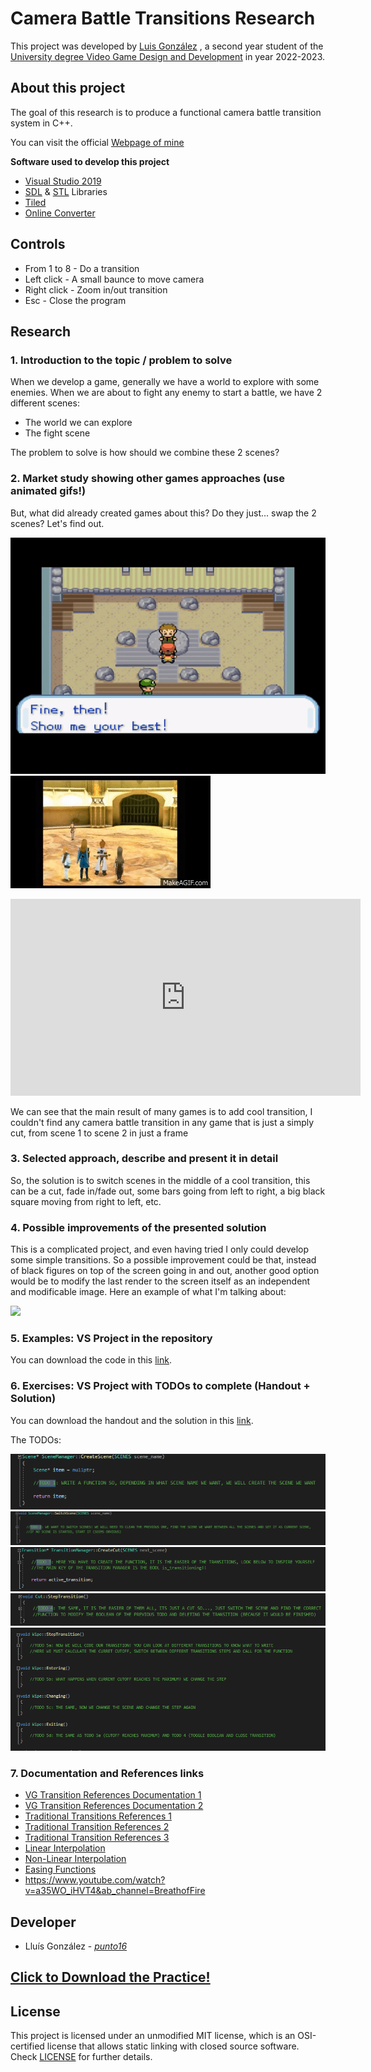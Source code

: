 # Camera Battle Transitions Research
This project was developed by [Luis González](https://github.com/punto16) , a second year student of the [University degree Video Game Design and Development](<https://www.citm.upc.edu/ing/estudis/graus-videojocs/>) in year 2022-2023.

## About this project
The goal of this research is to produce a functional camera battle transition system in C++.

You can visit the official [Webpage of mine](<https://punto16.github.io/Camera-Battle-Transitions/>)

**Software used to develop this project**

* [Visual Studio 2019](<https://visualstudio.microsoft.com/es/vs/?rr=https%3A%2F%2Fwww.google.com%2F>)
* [SDL](<https://www.libsdl.org/>) & [STL](<http://www.cplusplus.com/reference/stl/>) Libraries
* [Tiled](<https://www.mapeditor.org/>)
* [Online Converter](<https://www.onlineconverter.com/video-to-gif>)
  
## Controls

- From 1 to 8 - Do a transition
- Left click - A small baunce to move camera
- Right click - Zoom in/out transition
- Esc - Close the program

## Research

### 1. Introduction to the topic / problem to solve
When we develop a game, generally we have a world to explore with some enemies. When we are about to fight any enemy to start a battle, we have 2 different scenes:
- The world we can explore
- The fight scene

The problem to solve is how should we combine these 2 scenes?

### 2. Market study showing other games approaches (use animated gifs!)
But, what did already created games about this? Do they just... swap the 2 scenes? Let's find out.

![](https://raw.githubusercontent.com/punto16/Camera-Battle-Transitions/main/docs/Assets/BattleTransition1.gif)
![](https://raw.githubusercontent.com/punto16/Camera-Battle-Transitions/main/docs/Assets/BattleTransition2.gif)

<iframe width="560" height="315" src="https://www.youtube-nocookie.com/embed/a35WO_iHVT4" title="YouTube video player" frameborder="0" allow="accelerometer; autoplay; clipboard-write; encrypted-media; gyroscope; picture-in-picture; web-share" allowfullscreen></iframe>

We can see that the main result of many games is to add cool transition, I couldn't find any camera battle transition in any game that is just a simply cut, from scene 1 to scene 2 in just a frame

### 3. Selected approach, describe and present it in detail
So, the solution is to switch scenes in the middle of a cool transition, this can be a cut, fade in/fade out, some bars going from left to right, a big black square moving from right to left, etc.

### 4. Possible improvements of the presented solution
This is a complicated project, and even having tried I only could develop some simple transitions.
So a possible improvement could be that, instead of black figures on top of the screen going in and out, another good option would be to modify the last render to the screen itself as an independent and modificable image. Here an example of what I'm talking about:

![](https://media.tenor.com/xvSfo0oC9n8AAAAS/mr-krabs-spongebob.gif)

### 5. Examples: VS Project in the repository
You can download the code in this [link](https://github.com/punto16/Camera-Battle-Transitions/releases/download/Release/Camera-Battle-Transitions.zip).

### 6. Exercises: VS Project with TODOs to complete (Handout + Solution)
You can download the handout and the solution in this [link](https://github.com/punto16/Camera-Battle-Transitions/releases/download/Release/Camera-Battle-Transitions.zip).

The TODOs:

![](https://raw.githubusercontent.com/punto16/Camera-Battle-Transitions/main/docs/Assets/todo1.png)
![](https://raw.githubusercontent.com/punto16/Camera-Battle-Transitions/main/docs/Assets/todo2.png)
![](https://raw.githubusercontent.com/punto16/Camera-Battle-Transitions/main/docs/Assets/todo3.png)
![](https://raw.githubusercontent.com/punto16/Camera-Battle-Transitions/main/docs/Assets/todo4.png)
![](https://raw.githubusercontent.com/punto16/Camera-Battle-Transitions/main/docs/Assets/todo5.png)

### 7. Documentation and References links

* [VG Transition References Documentation 1](<http://www.davetech.co.uk/screentransitions>)
* [VG Transition References Documentation 2](<http://www.ibuprogames.com/2015/11/10/camera-transitions/>)
* [Traditional Transitions References 1](<https://biteable.com/blog/tips/video-transitions-effects-examples/>)
* [Traditional Transition References 2](<https://www.mentalfloss.com/article/21028/5-film-transitions-worth-knowing>)
* [Traditional Transition References 3](<https://www.premiumbeat.com/blog/the-hidden-meaning-behind-popular-video-transitions/>)
* [Linear Interpolation](<https://blog.bitbull.com/2019/11/13/a-lerp-smoothing-tutorial-and-example-code/>)
* [Non-Linear Interpolation](<https://gamedev.stackexchange.com/questions/14799/non-linear-interpolation>)
* [Easing Functions](<https://easings.net/en>)
* https://www.youtube.com/watch?v=a35WO_iHVT4&ab_channel=BreathofFire

## Developer

 - Lluís González - [_punto16_](https://github.com/punto16)

## [Click to Download the Practice!](https://github.com/punto16/Camera-Battle-Transitions/releases/download/Release/Camera-Battle-Transitions.zip)

## License

This project is licensed under an unmodified MIT license, which is an OSI-certified license that allows static linking with closed source software. Check [LICENSE](../LICENSE) for further details.
